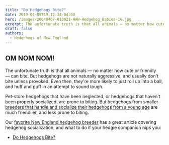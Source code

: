 ```yaml
---
title: "Do Hedgehogs Bite?"
date: 2019-04-09T19:12:34-04:00
hero: /images/20040407-010021-HAH-Hedgehog_Babies-IG.jpg
excerpt: The unfortunate truth is that all animals — no matter how cute or friendly — can bite. But hedgehogs are not naturally aggressive, and usually don't bite unless provoked. Even then, they're more likely to just roll up into a ball, and huff and puff in an attempt to sound tough.
draft: false
authors:
  - Hedgehogs of New England
---
```


## OM NOM NOM! 

The unfortunate truth is that all animals — no matter how cute or friendly — can bite. But hedgehogs are not naturally aggressive, and usually don't bite unless provoked. Even then, they're more likely to just roll up into a ball, and huff and puff in an attempt to sound tough.

Pet-store hedgehogs that have been neglected, or hedgehogs that haven't been properly socialized, are prone to biting. But hedgehogs from smaller [breeders that handle and socialize their hedgehogs from a young age](https://www.hamorhollow.com/) are much friendlier, and less prone to biting.

Our [favorite New England hedgehog breeder](https://www.hamorhollow.com/) has a great article covering hedgehog socialization, and what to do if your hedgie companion nips you:

- [Do Hedgehogs Bite?](https://www.hamorhollow.com/articles/do-hedgehogs-bite)
